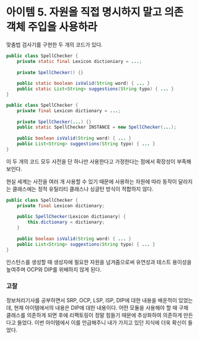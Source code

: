 # 아이템 5. 자원을 직접 명시하지 말고 의존 객체 주입을 사용하라

맞춤법 검사기를 구현한 두 개의 코드가 있다.

```java
public class SpellChecker {
    private static final Lexicon dictioniary = ...;
    
    private SpellChecker() {}
    
    public static boolean isValid(String word) { ... }
    public static List<String> suggestions(String typo) { ... }
}
```

```java
public class SpellChecker {
    private final Lexicon dictionary = ...;
    
    private SpellChecker(...) {}
    public static SpellChecker INSTANCE = new SpellChecker(...);
    
    public boolean isValid(String word) { ... }
    public List<String> suggestions(String typo) { ... }
}
```

이 두 개의 코드 모두 사전을 단 하나만 사용한다고 가정한다는 점에서 확장성이 부족해보인다.

현실 세계는 사전을 여러 개 사용할 수 있기 때문에 사용하는 자원에 따라 동작이 달라지는 클래스에는 정적 유틸리티 클래스나 싱글턴 방식이 적합하지 않다.

```java
public class SpellChecker {
	private final Lexicon dictionary;
	
	public SpellChecker(Lexicon dictionary) {
		this.dictionary = dictionary;
	}
	
	public boolean isValid(String word) { ... }
	public List<String> suggestions(String typo) { ... }
}
```

인스턴스를 생성할 때 생성자에 필요한 자원을 넘겨줌으로써 유연성과 테스트 용이성을 높여주며 OCP와 DIP를 위배하지 않게 된다.

### 고찰

정보처리기사를 공부하면서 SRP, OCP, LSP, ISP, DIP에 대한 내용을 배운적이 있었는데, 현재 아이템에서의 내용은 DIP에 대한 내용이다. 어떤 모듈을 사용해야 할 때 구체 클래스를 의존하게 되면 후에 리팩토링이 정말 힘들기 때문에 추상화하여 의존하게 만든다고 들었다. 이번 아이템에서 이를 언급해주니 내가 가지고 있던 지식에 더욱 확신이 들었다.